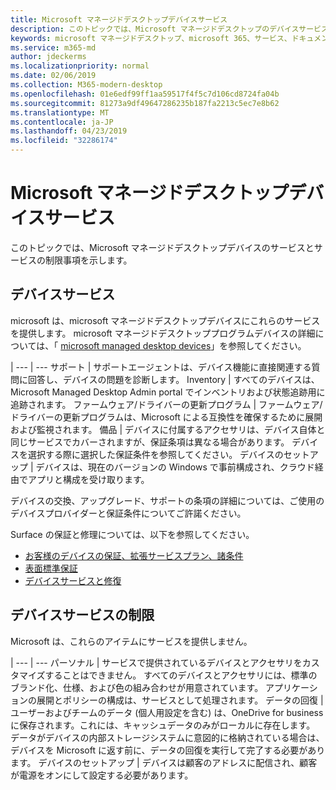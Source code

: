 ```yaml
---
title: Microsoft マネージドデスクトップデバイスサービス
description: このトピックでは、Microsoft マネージドデスクトップのデバイスサービスと制限の一覧を示します。
keywords: microsoft マネージドデスクトップ、microsoft 365、サービス、ドキュメント
ms.service: m365-md
author: jdeckerms
ms.localizationpriority: normal
ms.date: 02/06/2019
ms.collection: M365-modern-desktop
ms.openlocfilehash: 01e6edf99ff1aa59517f4f5c7d106cd8724fa04b
ms.sourcegitcommit: 81273a9df49647286235b187fa2213c5ec7e8b62
ms.translationtype: MT
ms.contentlocale: ja-JP
ms.lasthandoff: 04/23/2019
ms.locfileid: "32286174"
---
```

# <a name="microsoft-managed-desktop-device-services"></a>Microsoft マネージドデスクトップデバイスサービス

このトピックでは、Microsoft マネージドデスクトップデバイスのサービスとサービスの制限事項を示します。

## <a name="device-services"></a>デバイスサービス

microsoft は、microsoft マネージドデスクトップデバイスにこれらのサービスを提供します。 microsoft マネージドデスクトッププログラムデバイスの詳細については、「 [microsoft managed desktop devices](device-list.md)」を参照してください。

 | 
 --- | ---
サポート | サポートエージェントは、デバイス機能に直接関連する質問に回答し、デバイスの問題を診断します。
Inventory | すべてのデバイスは、Microsoft Managed Desktop Admin portal でインベントリおよび状態追跡用に追跡されます。
ファームウェア/ドライバーの更新プログラム | ファームウェア/ドライバーの更新プログラムは、Microsoft による互換性を確保するために展開および監視されます。 
備品 | デバイスに付属するアクセサリは、デバイス自体と同じサービスでカバーされますが、保証条項は異なる場合があります。 デバイスを選択する際に選択した保証条件を参照してください。 
デバイスのセットアップ    | デバイスは、現在のバージョンの Windows で事前構成され、クラウド経由でアプリと構成を受け取ります。 

デバイスの交換、アップグレード、サポートの条項の詳細については、ご使用のデバイスプロバイダーと保証条件についてご許諾ください。

Surface の保証と修理については、以下を参照してください。
- [お客様のデバイスの保証、拡張サービスプラン、諸条件](https://support.microsoft.com/help/4040687/info-about-warranties-extended-service-plans-and-terms-conditions)
- [表面標準保証](https://support.microsoft.com/help/4036296)
- [デバイスサービスと修復](https://support.microsoft.com/devices)

## <a name="device-service-limitations"></a>デバイスサービスの制限

Microsoft は、これらのアイテムにサービスを提供しません。

 | 
 --- | ---
パーソナル | サービスで提供されているデバイスとアクセサリをカスタマイズすることはできません。 すべてのデバイスとアクセサリには、標準のブランド化、仕様、および色の組み合わせが用意されています。 アプリケーションの展開とポリシーの構成は、サービスとして処理されます。
データの回復 | ユーザーおよびチームのデータ (個人用設定を含む) は、OneDrive for business に保存されます。これには、キャッシュデータのみがローカルに存在します。 データがデバイスの内部ストレージシステムに意図的に格納されている場合は、デバイスを Microsoft に返す前に、データの回復を実行して完了する必要があります。
デバイスのセットアップ | デバイスは顧客のアドレスに配信され、顧客が電源をオンにして設定する必要があります。
